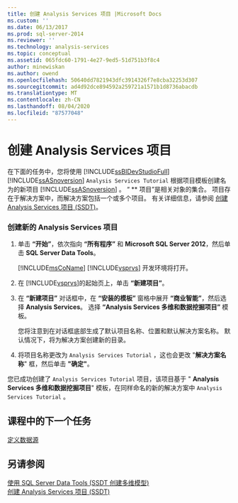 ```yaml
---
title: 创建 Analysis Services 项目 |Microsoft Docs
ms.custom: ''
ms.date: 06/13/2017
ms.prod: sql-server-2014
ms.reviewer: ''
ms.technology: analysis-services
ms.topic: conceptual
ms.assetid: 065fdc60-1791-4e27-9ed5-51d751b3f8c4
author: minewiskan
ms.author: owend
ms.openlocfilehash: 50640dd7821943dfc3914326f7e8cba32253d307
ms.sourcegitcommit: ad4d92dce894592a259721a1571b1d8736abacdb
ms.translationtype: MT
ms.contentlocale: zh-CN
ms.lasthandoff: 08/04/2020
ms.locfileid: "87577048"
---
```

# <a name="creating-an-analysis-services-project"></a>创建 Analysis Services 项目
  在下面的任务中，您将使用 [!INCLUDE[ssBIDevStudioFull](../includes/ssbidevstudiofull-md.md)] [!INCLUDE[ssASnoversion](../includes/ssasnoversion-md.md)] `Analysis Services Tutorial` 根据项目模板创建名为的新项目 [!INCLUDE[ssASnoversion](../includes/ssasnoversion-md.md)] 。 “ ** 项目”是相关对象的集合。 项目存在于解决方案中，而解决方案包括一个或多个项目。 有关详细信息，请参阅 [创建 Analysis Services 项目 (SSDT)](multidimensional-models/create-an-analysis-services-project-ssdt.md)。  
  
### <a name="to-create-a-new-analysis-services-project"></a>创建新的 Analysis Services 项目  
  
1.  单击 **“开始”**，依次指向 **“所有程序”** 和 **Microsoft SQL Server 2012**，然后单击 **SQL Server Data Tools**。  
  
     [!INCLUDE[msCoName](../includes/msconame-md.md)] [!INCLUDE[vsprvs](../includes/vsprvs-md.md)] 开发环境将打开。  
  
2.  在 [!INCLUDE[vsprvs](../includes/vsprvs-md.md)]的起始页上，单击 **“新建项目”**。  
  
3.  在 **“新建项目”** 对话框中，在 **“安装的模板”** 窗格中展开 **“商业智能”**，然后选择 **Analysis Services**。 选择 **“Analysis Services 多维和数据挖掘项目”** 模板。  
  
     您将注意到在对话框底部生成了默认项目名称、位置和默认解决方案名称。 默认情况下，将为解决方案创建新的目录。  
  
4.  将项目名称更改为 `Analysis Services Tutorial` ，这也会更改 "**解决方案名称**" 框，然后单击 **"确定"**。  
  
 您已成功创建了 `Analysis Services Tutorial` 项目，该项目基于 " **Analysis Services 多维和数据挖掘项目**" 模板，在同样命名的新的解决方案中 `Analysis Services Tutorial` 。  
  
## <a name="next-task-in-lesson"></a>课程中的下一个任务  
 [定义数据源](lesson-1-2-defining-a-data-source.md)  
  
## <a name="see-also"></a>另请参阅  
 [使用 SQL Server Data Tools &#40;SSDT 创建多维模型&#41;](multidimensional-models/creating-multidimensional-models-using-sql-server-data-tools-ssdt.md)   
 [创建 Analysis Services 项目 (SSDT)](multidimensional-models/create-an-analysis-services-project-ssdt.md)  
  
  
